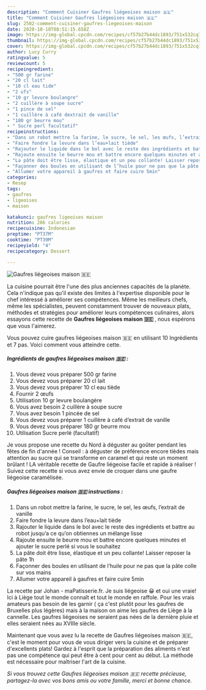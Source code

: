 ```yaml
---
description: "Comment Cuisiner Gaufres liégeoises maison 🇧🇪"
title: "Comment Cuisiner Gaufres liégeoises maison 🇧🇪"
slug: 2502-comment-cuisiner-gaufres-liegeoises-maison
date: 2020-10-18T08:51:15.658Z
image: https://img-global.cpcdn.com/recipes/cf57b27b44dc1893/751x532cq70/gaufres-liegeoises-maison-🇧🇪-photo-principale-de-la-recette.jpg
thumbnail: https://img-global.cpcdn.com/recipes/cf57b27b44dc1893/751x532cq70/gaufres-liegeoises-maison-🇧🇪-photo-principale-de-la-recette.jpg
cover: https://img-global.cpcdn.com/recipes/cf57b27b44dc1893/751x532cq70/gaufres-liegeoises-maison-🇧🇪-photo-principale-de-la-recette.jpg
author: Lucy Curry
ratingvalue: 5
reviewcount: 5
recipeingredient:
- "500 gr farine"
- "20 cl lait"
- "10 cl eau tide"
- "2 ufs"
- "10 gr levure boulangre"
- "2 cuillère à soupe sucre"
- "1 pince de sel"
- "1 cuillère à café dextrait de vanille"
- "180 gr beurre mou"
- " Sucre perl facultatif"
recipeinstructions:
- "Dans un robot mettre la farine, le sucre, le sel, les œufs, l’extrait de vanille"
- "Faire fondre la levure dans l’eau+lait tiède"
- "Rajouter le liquide dans le bol avec le reste des ingrédients et battre au robot jusqu’a ce qu’on obtiennes un mélange lisse"
- "Rajoute ensuite le beurre mou et battre encore quelques minutes et ajouter le sucre perlé si vous le souhaitez"
- "La pâte doit être lisse, élastique et un peu collante! Laisser reposer la pâte 1h"
- "Façonner des boules en utilisant de l’huile pour ne pas que la pâte colle sur vos mains"
- "Allumer votre appareil à gaufres et faire cuire 5min"
categories:
- Resep
tags:
- gaufres
- ligeoises
- maison

katakunci: gaufres ligeoises maison 
nutrition: 266 calories
recipecuisine: Indonesian
preptime: "PT37M"
cooktime: "PT39M"
recipeyield: "4"
recipecategory: Dessert

---
```



![Gaufres liégeoises maison 🇧🇪](https://img-global.cpcdn.com/recipes/cf57b27b44dc1893/751x532cq70/gaufres-liegeoises-maison-🇧🇪-photo-principale-de-la-recette.jpg)

La cuisine pourrait être l'une des plus anciennes capacités de la planète. Cela n'indique pas qu'il existe des limites à l'expertise disponible pour le chef intéressé à améliorer ses compétences. Même les meilleurs chefs, même les spécialistes, peuvent constamment trouver de nouveaux plats, méthodes et stratégies pour améliorer leurs compétences culinaires, alors essayons cette recette de <strong> Gaufres liégeoises maison 🇧🇪 </strong>, nous espérons que vous l'aimerez.

<!--inarticleads1-->

Vous pouvez cuire gaufres liégeoises maison 🇧🇪 en utilisant 10 Ingrédients et 7 pas. Voici comment vous atteindre cette.

##### Ingrédients de gaufres liégeoises maison 🇧🇪 :

1. Vous devez vous préparer 500 gr farine
1. Vous devez vous préparer 20 cl lait
1. Vous devez vous préparer 10 cl eau tiède
1. Fournir 2 œufs
1. Utilisation 10 gr levure boulangère
1. Vous avez besoin 2 cuillère à soupe sucre
1. Vous avez besoin 1 pincée de sel
1. Vous devez vous préparer 1 cuillère à café d’extrait de vanille
1. Vous devez vous préparer 180 gr beurre mou
1. Utilisation  Sucre perlé (facultatif)


Je vous propose une recette du Nord à déguster au goûter pendant les fêtes de fin d&#39;année ! Conseil : à déguster de préférence encore tièdes mais attention au sucre qui se transforme en caramel et qui reste un moment brûlant ! LA véritable recette de Gaufre liégeoise facile et rapide à réaliser ! Suivez cette recette si vous avez envie de croquer dans une gaufre liégeoise caramélisée. 

<!--inarticleads2-->

##### Gaufres liégeoises maison 🇧🇪 instructions :

1. Dans un robot mettre la farine, le sucre, le sel, les œufs, l’extrait de vanille
1. Faire fondre la levure dans l’eau+lait tiède
1. Rajouter le liquide dans le bol avec le reste des ingrédients et battre au robot jusqu’a ce qu’on obtiennes un mélange lisse
1. Rajoute ensuite le beurre mou et battre encore quelques minutes et ajouter le sucre perlé si vous le souhaitez
1. La pâte doit être lisse, élastique et un peu collante! Laisser reposer la pâte 1h
1. Façonner des boules en utilisant de l’huile pour ne pas que la pâte colle sur vos mains
1. Allumer votre appareil à gaufres et faire cuire 5min


La recette par Johan - maPatisserie.fr. Je suis liégeoise 😀 et oui une vraie! Ici à Liège tout le monde connaît et tout le monde en raffole. Pour les vrais amateurs pas besoin de les garnir ( ça c&#39;est plutôt pour les gaufres de Bruxelles plus légères) mais à la maison on aime les gaufres de Liège à la cannelle. Les gaufres liégeoises ne seraient pas nées de la dernière pluie et elles seraient nées au XVIIIe siècle. 

<!--inarticleads1-->

<p>
Maintenant que vous avez lu la recette de Gaufres liégeoises maison 🇧🇪, c'est le moment pour vous de vous diriger vers la cuisine et de préparer d'excellents plats! Gardez à l'esprit que la préparation des aliments n'est pas une compétence qui peut être à cent pour cent au début. La méthode est nécessaire pour maîtriser l'art de la cuisine.
</p>

<p>
<i>Si vous trouvez cette Gaufres liégeoises maison 🇧🇪 recette précieuse, partagez-la avec vos bons amis ou votre famille, merci et bonne chance.</i>
</p>
